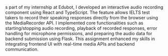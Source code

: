 s part of my internship at Edubot, I developed an interactive audio recording component using React and TypeScript. The feature allows IELTS test takers to record their speaking responses directly from the browser using the MediaRecorder API. I implemented core functionalities such as starting/stopping audio recording, playback of recorded responses, error handling for microphone permissions, and preparing the audio data for backend submission using Flask. This assignment enhanced my skills in integrating frontend UI with real-time media APIs and backend communication.
